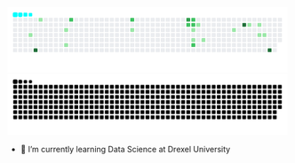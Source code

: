 <!--
- 🔭 I’m currently working on ...
- 🌱 I’m currently learning ...
- 👯 I’m looking to collaborate on ...
- 🤔 I’m looking for help with ...
- 💬 Ask me about ...
- 📫 How to reach me: ...
- 😄 Pronouns: ...
- ⚡ Fun fact: ...
-->

<!-- <picture>
  <source media="(prefers-color-scheme: dark)" srcset="https://raw.githubusercontent.com/bobmst/bobmst/output/github-snake-dark.gif">
  <source media="(prefers-color-scheme: light)" srcset="https://raw.githubusercontent.com/bobmst/bobmst/output/github-snake-light.gif">
  <img alt="snk" src="https://raw.githubusercontent.com/bobmst/bobmst/output/github-snake.svg">
</picture> -->
![git snake](https://raw.githubusercontent.com/bobmst/bobmst/output/github-snake-light.gif#gh-light-mode-only)
![git snake](https://raw.githubusercontent.com/bobmst/bobmst/output/github-snake.svg#gh-dark-mode-only)

<!--
*generated with [Platane/snk](https://github.com/Platane/snk)*
-->

- 🌱 I’m currently learning Data Science at Drexel University


